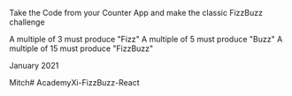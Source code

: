 Take the Code from your Counter App and make the classic FizzBuzz challenge

A multiple of 3 must produce "Fizz"
A multiple of 5 must produce "Buzz"
A multiple of 15 must produce "FizzBuzz"


January 2021

Mitch# AcademyXi-FizzBuzz-React

